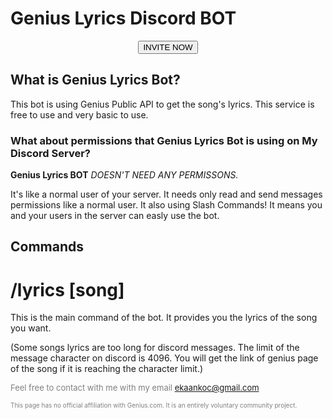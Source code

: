 # Genius Lyrics Discord BOT

<link rel="preconnect" href="https://fonts.gstatic.com"> 
<link type="text/css" rel="stylesheet" href="style.css" />
<link href="https://fonts.googleapis.com/css2?family=Bebas+Neue&display=swap" rel="stylesheet">
<link rel="icon" type="image/x-icon" href="/images/favicon.ico">

<center><a href="https://discord.com/oauth2/authorize?client_id=907979765909180506&scope=bot&permissions=2147483648"><button>INVITE NOW</button></a></center>

## What is Genius Lyrics Bot?
This bot is using Genius Public API to get the song's lyrics. This service is free to use and very basic to use.
### What about permissions that Genius Lyrics Bot is using on My Discord Server?
**Genius Lyrics BOT** _DOESN'T NEED ANY PERMISSONS._

It's like a normal user of your server. It needs only read and send messages permissions like a normal user. 
It also using Slash Commands! It means you and your users in the server can easly use the bot.

## Commands
# /lyrics [song]
  This is the main command of the bot. It provides you the lyrics of the song you want.
  
  (Some songs lyrics are too long for discord messages. The limit of the message character on discord is 4096. You will get the link of genius page of the song if it is reaching the character limit.)
  

<font color="gray" size="2">Feel free to contact with me with my email <a href="mailto:ekaankoc@gmail.com">ekaankoc@gmail.com</a></font>

<font color="gray" size="1"> This page has no official affiliation with Genius.com. It is an entirely voluntary community project.</font>
